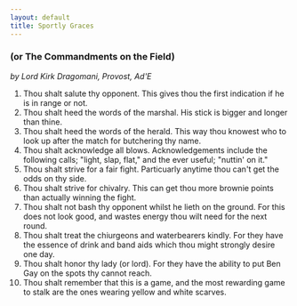 ```yaml
---
layout: default
title: Sportly Graces
---
```


### (or The Commandments on the Field)

*by Lord Kirk Dragomani, Provost, Ad'E*

1. Thou shalt salute thy opponent.  This gives thou the first indication if he is in range or not.
1. Thou shalt heed the words of the marshal.  His stick is bigger and longer than thine.
1. Thou shalt heed the words of the herald.  This way thou knowest who to look up after the match for butchering thy name.
1. Thou shalt acknowledge all blows.  Acknowledgements include the following calls; "light, slap, flat," and the ever useful; "nuttin' on it."
1. Thou shalt strive for a fair fight.  Particuarly anytime thou can't get the odds on thy side.
1. Thou shalt strive for chivalry.  This can get thou more brownie points than actually winning the fight.
1. Thou shalt not bash thy opponent whilst he lieth on the ground.  For this does not look good, and wastes energy thou wilt need for the next round.
1. Thou shalt treat the chiurgeons and waterbearers kindly.  For they have the essence of drink and band aids which thou might strongly desire one day.
1. Thou shalt honor thy lady (or lord).  For they have the ability to put Ben Gay on the spots thy cannot reach.
1. Thou shalt remember that this is a game, and the most rewarding game to stalk are the ones wearing yellow and white scarves.
